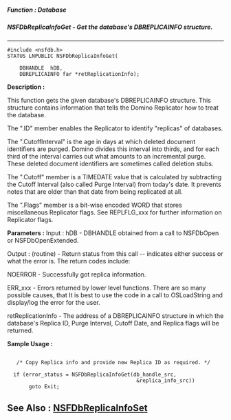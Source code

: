 ##### Function : Database
##### NSFDbReplicaInfoGet - Get the database's DBREPLICAINFO structure.
---
```
#include <nsfdb.h>
STATUS LNPUBLIC NSFDbReplicaInfoGet(

	DBHANDLE  hDB,
	DBREPLICAINFO far *retReplicationInfo);
```
**Description :**

This function gets the given database's DBREPLICAINFO structure.   This 
structure contains information that tells the Domino Replicator how to treat 
the database.

The ".ID" member enables the Replicator to identify "replicas" of databases.

The ".CutoffInterval" is the age in days at which deleted document identifiers 
are purged.  Domino divides this interval into thirds, and for each third of 
the interval carries out what amounts to an incremental purge.  These deleted 
document identifiers are sometimes called deletion stubs.

The ".Cutoff" member is a TIMEDATE value that is calculated by subtracting the 
Cutoff Interval (also called Purge Interval) from today's date.  It prevents 
notes that are older than that date from being replicated at all.

The ".Flags" member is a bit-wise encoded WORD that stores miscellaneous 
Replicator flags.  See REPLFLG_xxx for further information on Replicator flags.

**Parameters :**
Input :
hDB  -  DBHANDLE obtained from a call to NSFDbOpen or NSFDbOpenExtended.

Output :
(routine)  -  Return status from this call -- indicates either success or what the error is. The return codes include:

NOERROR - Successfully got replica information.

ERR_xxx - Errors returned by lower level functions.  There are so many possible causes, that It is best to use the code in a call to OSLoadString and display/log the error for the user.


retReplicationInfo  -  The address of a DBREPLICAINFO structure in which the database's Replica ID, Purge Interval, Cutoff Date, and Replica flags will be returned.


**Sample Usage :**
```

   /* Copy Replica info and provide new Replica ID as required. */
 
  if (error_status = NSFDbReplicaInfoGet(db_handle_src,
                                          &replica_info_src))
       goto Exit;

```
**See Also :**
[NSFDbReplicaInfoSet](/reference/Func/NSFDbReplicaInfoSet)
---
